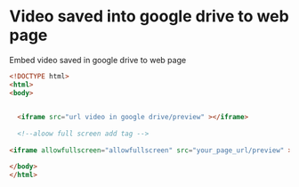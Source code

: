 # Video saved into google drive to web page
Embed video saved in google drive to web page


```html
<!DOCTYPE html>
<html>
<body>

  
  <iframe src="url video in google drive/preview" ></iframe>
  
  <!--aloow full screen add tag -->
  
<iframe allowfullscreen="allowfullscreen" src="your_page_url/preview" ></iframe>

</body>
</html>
```

